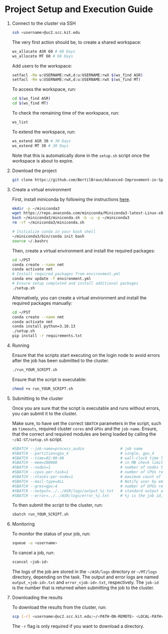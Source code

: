 # Project Setup and Execution Guide

1. Connect to the cluster via SSH

    ```bash
    ssh <username>@uc2.scc.kit.edu
    ```

    The very first action should be, to create a shared workspace:

    ```bash
    ws_allocate ASR 60 # 60 Days
    ws_allocate MT 60 # 60 Days
    ```

    Add users to the workspace:

    ```bash
    setfacl -Rm u:USERNAME:rwX,d:u:USERNAME:rwX $(ws_find ASR)
    setfacl -Rm u:USERNAME:rwX,d:u:USERNAME:rwX $(ws_find MT)
    ```

    To access the workspace, run:

    ```bash
    cd $(ws_find ASR)
    cd $(ws_find MT)
    ```

    To check the remaining time of the workspace, run:

    ```bash
    ws_list
    ```

    To extend the workspace, run:

    ```bash
    ws_extend ASR 30 # 30 Days
    ws_extend MT 30 # 30 Days
    ```

    Note that this is automatically done in the `setup.sh` script once the workspace is about to expire.

2. Download the project

    ```bash
    git clone https://github.com/BertilBraun/Advanced-Improvement-in-Speech-Translation.git PST
    ```

3. Create a virtual environment

    First, install miniconda by following the instructions [here](https://docs.conda.io/projects/miniconda/en/latest/index.html#quick-command-line-install).

    ```bash
    mkdir -p ~/miniconda3
    wget https://repo.anaconda.com/miniconda/Miniconda3-latest-Linux-x86_64.sh -O ~/miniconda3/miniconda.sh
    bash ~/miniconda3/miniconda.sh -b -u -p ~/miniconda3
    rm -rf ~/miniconda3/miniconda.sh

    # Initialize conda in your bash shell
    ~/miniconda3/bin/conda init bash
    source ~/.bashrc
    ```

    Then, create a virtual environment and install the required packages:

    ```bash
    cd ~/PST
    conda create --name nmt
    conda activate nmt
    # Install required packages from environment.yml
    conda env update -f environment.yml
    # Ensure setup completed and install additional packages
    ./setup.sh
    ```

    Alternatively, you can create a virtual environment and install the required packages manually:

    ```bash
    cd ~/PST
    conda create --name nmt
    conda activate nmt
    conda install python=3.10.13
    ./setup.sh
    pip install -r requirements.txt
    ```

4. Running

    Ensure that the scripts start executing on the login node to avoid errors after the job has been submitted to the cluster.

    ```bash
    ./run_YOUR_SCRIPT.sh
    ```

    Ensure that the script is executable:

    ```bash
    chmod +x run_YOUR_SCRIPT.sh
    ```

5. Submitting to the cluster

    Once you are sure that the script is executable and runs without errors, you can submit it to the cluster.

    Make sure, to have set the correct `SBATCH` parameters in the script, such as `timeouts`, required cluster `cores` and `GPUs` and the `job-name`. Ensure, that the correct and required modules are being loaded by calling the `~/AI-ST/setup.sh` script.

    ```bash
    #SBATCH --job-name=process_audio                # job name
    #SBATCH --partition=gpu_4                       # single, gpu_4
    #SBATCH --time=02:00:00                         # wall-clock time limit  
    #SBATCH --mem=200000                            # in MB check limits per node
    #SBATCH --nodes=1                               # number of nodes to be used
    #SBATCH --cpus-per-task=1                       # number of CPUs required per MPI task
    #SBATCH --ntasks-per-node=1                     # maximum count of tasks per node
    #SBATCH --mail-type=ALL                         # Notify user by email when certain event types occur.
    #SBATCH --gres=gpu:4                            # number of GPUs required per node 
    #SBATCH --output=../../ASR/logs/output_%j.txt   # standard output and error log
    #SBATCH --error=../../ASR/logs/error_%j.txt     # %j is the job id, making each log file unique, therefore not overwriting each other
    ```

    To then submit the script to the cluster, run:

    ```bash
    sbatch run_YOUR_SCRIPT.sh
    ```

6. Monitoring

    To monitor the status of your job, run:

    ```bash
    squeue -u <username>
    ```

    To cancel a job, run:

    ```bash
    scancel <job-id>
    ```

    The logs of the job are stored in the `~/ASR/logs` directory or `~/MT/logs` directory, depending on the task. The output and error logs are named `output_<job-id>.txt` and `error_<job-id>.txt`, respectively. The `job-id` is the number that is returned when submitting the job to the cluster.

7. Downloading the results

    To download the results from the cluster, run:

    ```bash
    scp [-r] <username>@uc2.scc.kit.edu:~/<PATH-ON-REMOTE> <LOCAL-PATH>
    ```

    The `-r` flag is only required if you want to download a directory.
